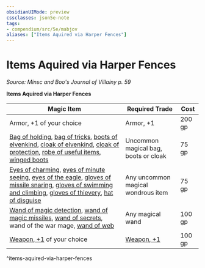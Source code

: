 ```yaml
---
obsidianUIMode: preview
cssclasses: json5e-note
tags:
- compendium/src/5e/mabjov
aliases: ["Items Aquired via Harper Fences"]
---
```

# Items Aquired via Harper Fences
*Source: Minsc and Boo's Journal of Villainy p. 59* 

**Items Aquired via Harper Fences**

| Magic Item | Required Trade | Cost |
|------------|----------------|------|
| Armor, +1 of your choice | Armor, +1 | 200 gp |
| [Bag of holding](/Systems/5e/items/bag-of-holding.md), [bag of tricks](/Systems/5e/items/bag-of-tricks.md), [boots of elvenkind](/Systems/5e/items/boots-of-elvenkind.md), [cloak of elvenkind](/Systems/5e/items/cloak-of-elvenkind.md), [cloak of protection](/Systems/5e/items/cloak-of-protection.md), [robe of useful items](/Systems/5e/items/robe-of-useful-items.md), [winged boots](/Systems/5e/items/winged-boots.md) | Uncommon magical bag, boots or cloak | 75 gp |
| [Eyes of charming](/Systems/5e/items/eyes-of-charming.md), [eyes of minute seeing](/Systems/5e/items/eyes-of-minute-seeing.md), [eyes of the eagle](/Systems/5e/items/eyes-of-the-eagle.md), [gloves of missile snaring](/Systems/5e/items/gloves-of-missile-snaring.md), [gloves of swimming and climbing](/Systems/5e/items/gloves-of-swimming-and-climbing.md), [gloves of thievery](/Systems/5e/items/gloves-of-thievery.md), [hat of disguise](/Systems/5e/items/hat-of-disguise.md) | Any uncommon magical wondrous item | 75 gp |
| [Wand of magic detection](/Systems/5e/items/wand-of-magic-detection.md), [wand of magic missiles](/Systems/5e/items/wand-of-magic-missiles.md), [wand of secrets](/Systems/5e/items/wand-of-secrets.md), wand of the war mage, [wand of web](/Systems/5e/items/wand-of-web.md) | Any magical wand | 100 gp |
| [Weapon, +1](/Systems/5e/items/1-weapon.md) of your choice | [Weapon, +1](/Systems/5e/items/1-weapon.md) | 100 gp |
^items-aquired-via-harper-fences